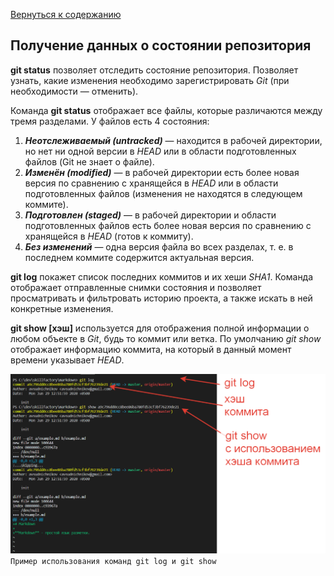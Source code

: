 [Вернуться к содержанию](readme.md)

## Получение данных о состоянии репозитория

**git status** позволяет отследить состояние репозитория. Позволяет узнать, какие изменения необходимо зарегистрировать *Git* (при необходимости — отменить).

Команда **git status** отображает все файлы, которые различаются между тремя разделами. У файлов есть 4 состояния:

1. ***Неотслеживаемый (untracked)*** — находится в рабочей директории, но нет ни одной версии в *HEAD* или в области подготовленных файлов (Git не знает о файле).
2. ***Изменён (modified)*** — в рабочей директории есть более новая версия по сравнению с хранящейся в *HEAD* или в области подготовленных файлов (изменения не находятся в следующем коммите).
3. ***Подготовлен (staged)*** — в рабочей директории и области подготовленных файлов есть более новая версия по сравнению с хранящейся в *HEAD* (готов к коммиту).
4. ***Без изменений*** — одна версия файла во всех разделах, т. е. в последнем коммите содержится актуальная версия.

**git log** покажет список последних коммитов и их хеши *SHA1*. Команда отображает отправленные снимки состояния и позволяет просматривать и фильтровать историю проекта, а также искать в ней конкретные изменения.

**git show [хэш]** используется для отображения полной информации о любом объекте в *Git*, будь то коммит или ветка. По умолчанию *git show* отображает информацию коммита, на который в данный момент времени указывает *HEAD*.

![](/assets/PHP.5.6.4.png) `Пример использования команд git log и git show`